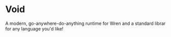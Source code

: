 # Void

A modern, go-anywhere-do-anything runtime for Wren and a standard librar for any language you'd like!
